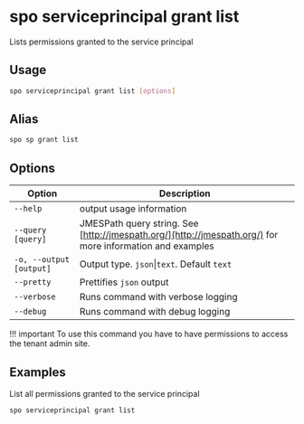 # spo serviceprincipal grant list

Lists permissions granted to the service principal

## Usage

```sh
spo serviceprincipal grant list [options]
```

## Alias

```sh
spo sp grant list
```

## Options

Option|Description
------|-----------
`--help`|output usage information
`--query [query]`|JMESPath query string. See [http://jmespath.org/](http://jmespath.org/) for more information and examples
`-o, --output [output]`|Output type. `json`&#x7c;`text`. Default `text`
`--pretty`|Prettifies `json` output
`--verbose`|Runs command with verbose logging
`--debug`|Runs command with debug logging

!!! important
    To use this command you have to have permissions to access the tenant admin site.

## Examples

List all permissions granted to the service principal

```sh
spo serviceprincipal grant list
```